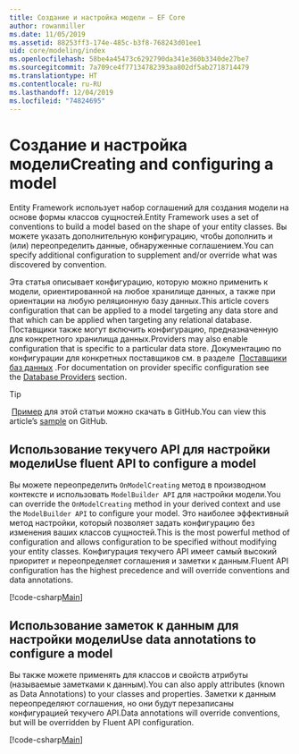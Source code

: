 ```yaml
---
title: Создание и настройка модели — EF Core
author: rowanmiller
ms.date: 11/05/2019
ms.assetid: 88253ff3-174e-485c-b3f8-768243d01ee1
uid: core/modeling/index
ms.openlocfilehash: 58be4a45473c6292790da341e360b3340de27be7
ms.sourcegitcommit: 7a709ce4f77134782393aa802df5ab2718714479
ms.translationtype: HT
ms.contentlocale: ru-RU
ms.lasthandoff: 12/04/2019
ms.locfileid: "74824695"
---
```

# <a name="creating-and-configuring-a-model"></a><span data-ttu-id="86e45-102">Создание и настройка модели</span><span class="sxs-lookup"><span data-stu-id="86e45-102">Creating and configuring a model</span></span>

<span data-ttu-id="86e45-103">Entity Framework использует набор соглашений для создания модели на основе формы классов сущностей.</span><span class="sxs-lookup"><span data-stu-id="86e45-103">Entity Framework uses a set of conventions to build a model based on the shape of your entity classes.</span></span> <span data-ttu-id="86e45-104">Вы можете указать дополнительную конфигурацию, чтобы дополнить и (или) переопределить данные, обнаруженные соглашением.</span><span class="sxs-lookup"><span data-stu-id="86e45-104">You can specify additional configuration to supplement and/or override what was discovered by convention.</span></span>

<span data-ttu-id="86e45-105">Эта статья описывает конфигурацию, которую можно применить к модели, ориентированной на любое хранилище данных, а также при ориентации на любую реляционную базу данных.</span><span class="sxs-lookup"><span data-stu-id="86e45-105">This article covers configuration that can be applied to a model targeting any data store and that which can be applied when targeting any relational database.</span></span> <span data-ttu-id="86e45-106">Поставщики также могут включить конфигурацию, предназначенную для конкретного хранилища данных.</span><span class="sxs-lookup"><span data-stu-id="86e45-106">Providers may also enable configuration that is specific to a particular data store.</span></span> <span data-ttu-id="86e45-107">Документацию по конфигурации для конкретных поставщиков см. в разделе  [Поставщики баз данных](../providers/index.md) .</span><span class="sxs-lookup"><span data-stu-id="86e45-107">For documentation on provider specific configuration see the [Database Providers](../providers/index.md) section.</span></span>

> [!TIP]  
> <span data-ttu-id="86e45-108"> [Пример](https://github.com/aspnet/EntityFramework.Docs/tree/master/samples) для этой статьи можно скачать в GitHub.</span><span class="sxs-lookup"><span data-stu-id="86e45-108">You can view this article’s [sample](https://github.com/aspnet/EntityFramework.Docs/tree/master/samples) on GitHub.</span></span>

## <a name="use-fluent-api-to-configure-a-model"></a><span data-ttu-id="86e45-109">Использование текучего API для настройки модели</span><span class="sxs-lookup"><span data-stu-id="86e45-109">Use fluent API to configure a model</span></span>

<span data-ttu-id="86e45-110">Вы можете переопределить `OnModelCreating` метод в производном контексте и использовать `ModelBuilder API` для настройки модели.</span><span class="sxs-lookup"><span data-stu-id="86e45-110">You can override the `OnModelCreating` method in your derived context and use the `ModelBuilder API` to configure your model.</span></span> <span data-ttu-id="86e45-111">Это наиболее эффективный метод настройки, который позволяет задать конфигурацию без изменения ваших классов сущностей.</span><span class="sxs-lookup"><span data-stu-id="86e45-111">This is the most powerful method of configuration and allows configuration to be specified without modifying your entity classes.</span></span> <span data-ttu-id="86e45-112">Конфигурация текучего API имеет самый высокий приоритет и переопределяет соглашения и заметки к данным.</span><span class="sxs-lookup"><span data-stu-id="86e45-112">Fluent API configuration has the highest precedence and will override conventions and data annotations.</span></span>

[!code-csharp[Main](../../../samples/core/Modeling/FluentAPI/Required.cs?highlight=11-13)]

## <a name="use-data-annotations-to-configure-a-model"></a><span data-ttu-id="86e45-113">Использование заметок к данным для настройки модели</span><span class="sxs-lookup"><span data-stu-id="86e45-113">Use data annotations to configure a model</span></span>

<span data-ttu-id="86e45-114">Вы также можете применять для классов и свойств атрибуты (называемые заметками к данным).</span><span class="sxs-lookup"><span data-stu-id="86e45-114">You can also apply attributes (known as Data Annotations) to your classes and properties.</span></span> <span data-ttu-id="86e45-115">Заметки к данным переопределяют соглашения, но они будут перезаписаны конфигурацией текучего API.</span><span class="sxs-lookup"><span data-stu-id="86e45-115">Data annotations will override conventions, but will be overridden by Fluent API configuration.</span></span>

[!code-csharp[Main](../../../samples/core/Modeling/DataAnnotations/Required.cs?highlight=14)]

